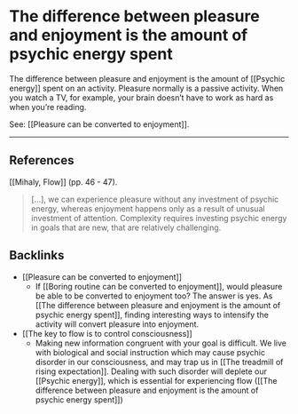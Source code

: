 # The difference between pleasure and enjoyment is the amount of psychic energy spent
The difference between pleasure and enjoyment is the amount of [[Psychic energy]] spent on an activity. Pleasure normally is a passive activity. When you watch a TV, for example, your brain doesn’t have to work as hard as when you’re reading.

See: [[Pleasure can be converted to enjoyment]].

- - -
## References
[[Mihaly, Flow]] (pp. 46 - 47).
> […], we can experience pleasure without any investment of psychic energy, whereas enjoyment happens only as a result of unusual investment of attention.
> Complexity requires investing psychic energy in goals that are new, that are relatively challenging.

## Backlinks
* [[Pleasure can be converted to enjoyment]]
	* If [[Boring routine can be converted to enjoyment]], would pleasure be able to be converted to enjoyment too? The answer is yes. As [[The difference between pleasure and enjoyment is the amount of psychic energy spent]], finding interesting ways to intensify the activity will convert pleasure into enjoyment.
* [[The key to flow is to control consciousness]]
	* Making new information congruent with your goal is difficult. We live with biological and social instruction which may cause psychic disorder in our consciousness, and may trap us in [[The treadmill of rising expectation]]. Dealing with such disorder will deplete our [[Psychic energy]], which is essential for experiencing flow ([[The difference between pleasure and enjoyment is the amount of psychic energy spent]])

<!-- #evergreen #flow -->

<!-- {BearID:260491C0-C5E7-4544-AF89-9C85D76C5F07-805-0000027445014D43} -->

